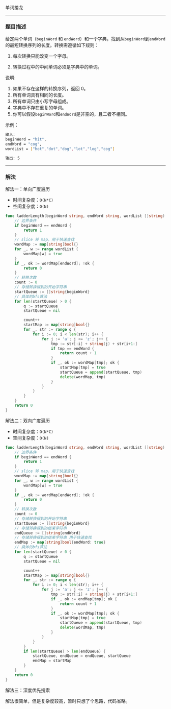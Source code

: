 单词接龙

----

### 题目描述

给定两个单词（`beginWord` 和 `endWord`）和一个字典，找到从`beginWord`到`endWord`的最短转换序列的长度。转换需遵循如下规则：

1. 每次转换只能改变一个字母。

2. 转换过程中的中间单词必须是字典中的单词。

说明:

1. 如果不存在这样的转换序列，返回 0。
2. 所有单词具有相同的长度。
3. 所有单词只由小写字母组成。
4. 字典中不存在重复的单词。
5. 你可以假设`beginWord`和`endWord`是非空的，且二者不相同。

示例：

```bash
输入:
beginWord = "hit",
endWord = "cog",
wordList = ["hot","dot","dog","lot","log","cog"]

输出: 5
```

----

### 解法

解法一：单向广度遍历

- 时间复杂度：`O(N*C)`
- 空间复杂度：`O(N)`

```go
func ladderLength(beginWord string, endWord string, wordList []string) int {
	// 边界条件
	if beginWord == endWord {
		return 1
	}
	// slice 转 map，用于快速查找
	wordMap := map[string]bool{}
	for _, w := range wordList {
		wordMap[w] = true
	}
	if _, ok := wordMap[endWord]; !ok {
		return 0
	}
	// 转换次数
	count := 0
	// 存储转换得到的开始字符串
	startQueue := []string{beginWord}
	// 具体的bfs算法
	for len(startQueue) > 0 {
		q := startQueue
		startQueue = nil

		count++
		startMap := map[string]bool{}
		for _, str := range q {
			for i := 0; i < len(str); i++ {
				for j := 'a'; j <= 'z'; j++ {
					tmp := str[:i] + string(j) + str[i+1:]
					if tmp == endWord {
						return count + 1
					}
					if _, ok := wordMap[tmp]; ok {
						startMap[tmp] = true
						startQueue = append(startQueue, tmp)
						delete(wordMap, tmp)
					}
				}
			}
		}
	}
	return 0
}
```



解法二：双向广度遍历

- 时间复杂度：`O(N*C)`
- 空间复杂度：`O(N)`

```go
func ladderLength(beginWord string, endWord string, wordList []string) int {
	// 边界条件
	if beginWord == endWord {
		return 1
	}
	// slice 转 map，用于快速查找
	wordMap := map[string]bool{}
	for _, w := range wordList {
		wordMap[w] = true
	}
	if _, ok := wordMap[endWord]; !ok {
		return 0
	}
	// 转换次数
	count := 0
	// 存储转换得到的开始字符串
	startQueue := []string{beginWord}
	// 存储转换得到的结束字符串
	endQueue := []string{endWord}
	// 存储转换得到的结束字符串 用于快速查找
	endMap := map[string]bool{endWord: true}
	// 具体的bfs算法
	for len(startQueue) > 0 {
		q := startQueue
		startQueue = nil

		count++
		startMap := map[string]bool{}
		for _, str := range q {
			for i := 0; i < len(str); i++ {
				for j := 'a'; j <= 'z'; j++ {
					tmp := str[:i] + string(j) + str[i+1:]
					if _, ok := endMap[tmp]; ok {
						return count + 1
					}
					if _, ok := wordMap[tmp]; ok {
						startMap[tmp] = true
						startQueue = append(startQueue, tmp)
						delete(wordMap, tmp)
					}
				}
			}
		}
		if len(startQueue) > len(endQueue) {
			startQueue, endQueue = endQueue, startQueue
			endMap = startMap
		}
	}
	return 0
}
```



解法三：深度优先搜索

解法很简单，但是复杂度较高，暂时只想了个思路，代码省略。
